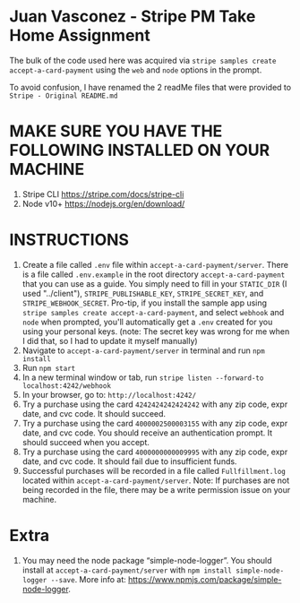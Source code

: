
# Juan Vasconez - Stripe PM Take Home Assignment
The bulk of the code used here was acquired  via `stripe samples create accept-a-card-payment` using the `web` and `node` options in the prompt.

To avoid confusion, I have renamed the 2 readMe files that were provided to `Stripe - Original README.md` 

# MAKE SURE YOU HAVE THE FOLLOWING INSTALLED ON YOUR MACHINE
1. Stripe CLI
        https://stripe.com/docs/stripe-cli
2. Node v10+
        https://nodejs.org/en/download/

# INSTRUCTIONS
1. Create a file called `.env` file within `accept-a-card-payment/server`.
    There is a file called `.env.example` in the root directory `accept-a-card-payment` that you can use as a guide. You simply need to fill in your `STATIC_DIR` (I used "../client"), `STRIPE_PUBLISHABLE_KEY`, `STRIPE_SECRET_KEY`, and `STRIPE_WEBHOOK_SECRET`. Pro-tip, if you install the sample app using `stripe samples create accept-a-card-payment`, and select `webhook` and `node` when prompted, you'll automatically get a `.env` created for you using your personal keys. (note: The secret key was wrong for me when I did that, so I had to update it myself manually)
2. Navigate to `accept-a-card-payment/server` in terminal and run `npm install`
3. Run `npm start`
4. In a new terminal window or tab, run `stripe listen --forward-to localhost:4242/webhook`
5. In your browser, go to: `http://localhost:4242/`
6. Try a purchase using the card `4242424242424242` with any zip code, expr date, and cvc code. It should succeed.
7. Try a purchase using the card `4000002500003155` with any zip code, expr date, and cvc code. You should receive an authentication prompt. It should succeed when you accept. 
8. Try a purchase using the card `4000000000009995` with any zip code, expr date, and cvc code. It should fail due to insufficient funds.
9. Successful purchases will be recorded in a file called `Fullfillment.log` located within `accept-a-card-payment/server`.
        Note: If purchases are not being recorded in the file, there may be a write permission issue on your machine.

# Extra
1. You may need the node package  “simple-node-logger”.
        You should install at `accept-a-card-payment/server` with `npm install simple-node-logger --save`.
        More info at: https://www.npmjs.com/package/simple-node-logger.